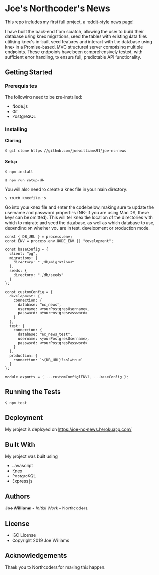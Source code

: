 # Joe's Northcoder's News

This repo includes my first full project, a reddit-style news page!

I have built the back-end from scratch, allowing the user to build their database using knex migrations, seed the tables with existing data files utilising knex's in-built seed features and interact with the database using knex in a Promise-based, MVC structured server comprising multiple endpoints. These endpoints have been comprehensively tested, with sufficient error handling, to ensure full, predictable API functionality.

## Getting Started

### Prerequisites

The following need to be pre-installed:

- Node.js
- Git
- PostgreSQL

### Installing

#### Cloning

```
$ git clone https://github.com/joewilliams91/joe-nc-news
```

#### Setup

```
$ npm install

$ npm run setup-db
```

You will also need to create a knex file in your main directory:

```
$ touch knexfile.js
```

Go into your knex file and enter the code below, making sure to update the username and password properties (NB- if you are using Mac OS, these keys can be omitted). This will tell knex the location of the directories with which to migrate and seed the database, as well as which database to use, depending on whether you are in test, development or production mode.

```
const { DB_URL } = process.env;
const ENV = process.env.NODE_ENV || "development";

const baseConfig = {
  client: "pg",
  migrations: {
    directory: "./db/migrations"
  },
  seeds: {
    directory: "./db/seeds"
  }
};

const customConfig = {
  development: {
    connection: {
      database: "nc_news",
      username: <yourPostgresUsername>,
      password: <yourPostgresPassword>
    }
  },
  test: {
    connection: {
      database: "nc_news_test",
      username: <yourPostgresUsername>,
      password: <yourPostgresPassword>
    }
  },
  production: {
    connection: `${DB_URL}?ssl=true`
  }
};

module.exports = { ...customConfig[ENV], ...baseConfig };
```

## Running the Tests

```
$ npm test
```

## Deployment

My project is deployed on https://joe-nc-news.herokuapp.com/

## Built With

My project was built using:

- Javascript
- Knex
- PostgreSQL
- Express.js

## Authors

**Joe Williams** - _Initial Work_ - Northcoders.

## License

- ISC License
- Copyright 2019 Joe Williams

## Acknowledgements

Thank you to Northcoders for making this happen.

